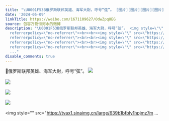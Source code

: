 ```yaml
---
title: "\U0001F53B俄罗斯联邦英雄、海军大尉，呼号“弦”。 [图片][图片][图片][图片][图片][图片][图片]"
date: '2024-05-09'
linkTitle: https://weibo.com/1671109627/OdwZpqUEG
source: 包容万物恒河水的微博
description: "\U0001F53B俄罗斯联邦英雄、海军大尉，呼号“弦”。 <img style=\"\" src=\"https://tvax2.sinaimg.cn/large/639b1bfbly1hpjmyczqxtj20xw0tge0n.jpg\"
  referrerpolicy=\"no-referrer\"><br><br><img style=\"\" src=\"https://tvax4.sinaimg.cn/large/639b1bfbly1hpjmxqw11uj212o0tkqqm.jpg\"
  referrerpolicy=\"no-referrer\"><br><br><img style=\"\" src=\"https://tvax4.sinaimg.cn/large/639b1bfbly1hpjmx22e9yj210j0qp1dv.jpg\"
  referrerpolicy=\"no-referrer\"><br><br><img style=\"\" src=\"https://tvax2.sinaimg.cn/large/639b1bfbly1hpjmva59osj20w00l07kf.jpg\"
  referrerpolicy=\"no-referrer\"><br><br><img style=\"\" src=\"https://tvax1.sinaimg.cn/large/639b1bfbly1hpjmz7m
  ..."
disable_comments: true
---
```

🔻俄罗斯联邦英雄、海军大尉，呼号“弦”。 <img style="" src="https://tvax2.sinaimg.cn/large/639b1bfbly1hpjmyczqxtj20xw0tge0n.jpg" referrerpolicy="no-referrer"><br><br><img style="" src="https://tvax4.sinaimg.cn/large/639b1bfbly1hpjmxqw11uj212o0tkqqm.jpg" referrerpolicy="no-referrer"><br><br><img style="" src="https://tvax4.sinaimg.cn/large/639b1bfbly1hpjmx22e9yj210j0qp1dv.jpg" referrerpolicy="no-referrer"><br><br><img style="" src="https://tvax2.sinaimg.cn/large/639b1bfbly1hpjmva59osj20w00l07kf.jpg" referrerpolicy="no-referrer"><br><br><img style="" src="https://tvax1.sinaimg.cn/large/639b1bfbly1hpjmz7m ...